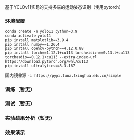 基于YOLOv11实现的支持多端的运动姿态识别（使用pytorch）
### 环境配置
```
conda create -n yolo11 python=3.9
conda activate yolo11
pip install matplotlib==3.9.4
pip install numpy==1.26.4
pip install opencv-python==4.12.0.88
pip install torch==1.12.1+cu113 torchvision==0.13.1+cu113 torchaudio==0.12.1+cu113 --extra-index-url https://download.pytorch.org/whl/cu113
pip install ultralytics==8.3.167
```
国内镜像源 `-i https://pypi.tuna.tsinghua.edu.cn/simple`
### 训练（暂无）
### 测试（暂无）
### 实验结果分析（暂无）
### 效果演示

